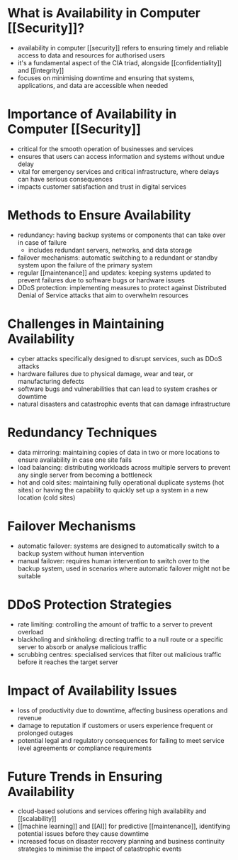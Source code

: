 # What is Availability in Computer [[Security]]?
- availability in computer [[security]] refers to ensuring timely and reliable access to data and resources for authorised users
- it's a fundamental aspect of the CIA triad, alongside [[confidentiality]] and [[integrity]]
- focuses on minimising downtime and ensuring that systems, applications, and data are accessible when needed

# Importance of Availability in Computer [[Security]]
- critical for the smooth operation of businesses and services
- ensures that users can access information and systems without undue delay
- vital for emergency services and critical infrastructure, where delays can have serious consequences
- impacts customer satisfaction and trust in digital services

# Methods to Ensure Availability
- redundancy: having backup systems or components that can take over in case of failure
	- includes redundant servers, networks, and data storage
- failover mechanisms: automatic switching to a redundant or standby system upon the failure of the primary system
- regular [[maintenance]] and updates: keeping systems updated to prevent failures due to software bugs or hardware issues
- DDoS protection: implementing measures to protect against Distributed Denial of Service attacks that aim to overwhelm resources

# Challenges in Maintaining Availability
- cyber attacks specifically designed to disrupt services, such as DDoS attacks
- hardware failures due to physical damage, wear and tear, or manufacturing defects
- software bugs and vulnerabilities that can lead to system crashes or downtime
- natural disasters and catastrophic events that can damage infrastructure

# Redundancy Techniques
- data mirroring: maintaining copies of data in two or more locations to ensure availability in case one site fails
- load balancing: distributing workloads across multiple servers to prevent any single server from becoming a bottleneck
- hot and cold sites: maintaining fully operational duplicate systems (hot sites) or having the capability to quickly set up a system in a new location (cold sites)

# Failover Mechanisms
- automatic failover: systems are designed to automatically switch to a backup system without human intervention
- manual failover: requires human intervention to switch over to the backup system, used in scenarios where automatic failover might not be suitable

# DDoS Protection Strategies
- rate limiting: controlling the amount of traffic to a server to prevent overload
- blackholing and sinkholing: directing traffic to a null route or a specific server to absorb or analyse malicious traffic
- scrubbing centres: specialised services that filter out malicious traffic before it reaches the target server

# Impact of Availability Issues
- loss of productivity due to downtime, affecting business operations and revenue
- damage to reputation if customers or users experience frequent or prolonged outages
- potential legal and regulatory consequences for failing to meet service level agreements or compliance requirements

# Future Trends in Ensuring Availability
- cloud-based solutions and services offering high availability and [[scalability]]
- [[machine learning]] and [[AI]] for predictive [[maintenance]], identifying potential issues before they cause downtime
- increased focus on disaster recovery planning and business continuity strategies to minimise the impact of catastrophic events